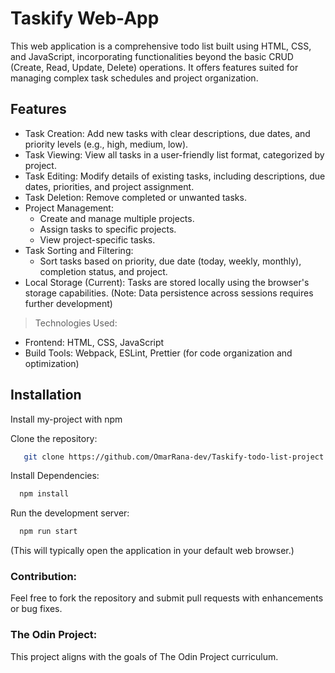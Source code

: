 
# Taskify Web-App

This web application is a comprehensive todo list built using HTML, CSS, and JavaScript, incorporating functionalities beyond the basic CRUD (Create, Read, Update, Delete) operations. It offers features suited for managing complex task schedules and project organization.


## Features

- Task Creation: Add new tasks with clear descriptions, due dates, and priority levels (e.g., high, medium, low).
- Task Viewing: View all tasks in a user-friendly list format, categorized by project.
- Task Editing: Modify details of existing tasks, including descriptions, due dates, priorities, and project assignment.
- Task Deletion: Remove completed or unwanted tasks.
- Project Management:
  - Create and manage multiple projects.
  - Assign tasks to specific projects.
  - View project-specific tasks.
- Task Sorting and Filtering:
  - Sort tasks based on priority, due date (today, weekly, monthly), completion status, and project.
- Local Storage (Current): Tasks are stored locally using the browser's storage capabilities. (Note: Data persistence across sessions requires further development)
> Technologies Used:
- Frontend: HTML, CSS, JavaScript
- Build Tools: Webpack, ESLint, Prettier (for code organization and optimization)

## Installation
Install my-project with npm

Clone the repository:
```bash
   git clone https://github.com/OmarRana-dev/Taskify-todo-list-project.git
```
Install Dependencies:
```bash
  npm install 
```
Run the development server:
```bash
  npm run start
```
(This will typically open the application in your default web browser.)

### Contribution:
Feel free to fork the repository and submit pull requests with enhancements or bug fixes.

### The Odin Project:
This project aligns with the goals of The Odin Project curriculum.
